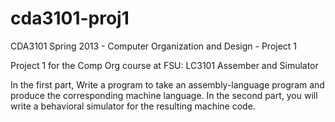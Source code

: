 cda3101-proj1
=============

CDA3101 Spring 2013 - Computer Organization and Design - Project 1

Project 1 for the Comp Org course at FSU: LC3101 Assember and Simulator

In the first part, Write a program to take an assembly-language program and produce the corresponding machine language.
In the second part, you will write a behavioral simulator for the resulting machine code.
